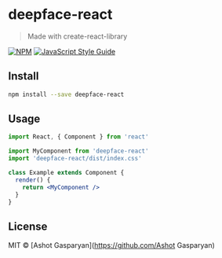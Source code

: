# deepface-react

> Made with create-react-library

[![NPM](https://img.shields.io/npm/v/deepface-react.svg)](https://www.npmjs.com/package/deepface-react) [![JavaScript Style Guide](https://img.shields.io/badge/code_style-standard-brightgreen.svg)](https://standardjs.com)

## Install

```bash
npm install --save deepface-react
```

## Usage

```jsx
import React, { Component } from 'react'

import MyComponent from 'deepface-react'
import 'deepface-react/dist/index.css'

class Example extends Component {
  render() {
    return <MyComponent />
  }
}
```

## License

MIT © [Ashot Gasparyan](https://github.com/Ashot Gasparyan)

